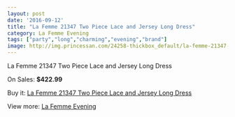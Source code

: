 ```yaml
---
layout: post
date: '2016-09-12'
title: "La Femme 21347 Two Piece Lace and Jersey Long Dress"
category: La Femme Evening
tags: ["party","long","charming","evening","brand"]
image: http://img.princessan.com/24258-thickbox_default/la-femme-21347-two-piece-lace-and-jersey-long-dress.jpg
---
```

La Femme 21347 Two Piece Lace and Jersey Long Dress

On Sales: **$422.99**
<a href="https://www.princessan.com/en/la-femme-evening/11214-la-femme-21347-two-piece-lace-and-jersey-long-dress.html"><amp-img layout="responsive" width="600" height="600" src="//img.princessan.com/24258-thickbox_default/la-femme-21347-two-piece-lace-and-jersey-long-dress.jpg" alt="La Femme 21347 Two Piece Lace and Jersey Long Dress 0" /></a>
<a href="https://www.princessan.com/en/la-femme-evening/11214-la-femme-21347-two-piece-lace-and-jersey-long-dress.html"><amp-img layout="responsive" width="600" height="600" src="//img.princessan.com/24259-thickbox_default/la-femme-21347-two-piece-lace-and-jersey-long-dress.jpg" alt="La Femme 21347 Two Piece Lace and Jersey Long Dress 1" /></a>
<a href="https://www.princessan.com/en/la-femme-evening/11214-la-femme-21347-two-piece-lace-and-jersey-long-dress.html"><amp-img layout="responsive" width="600" height="600" src="//img.princessan.com/24260-thickbox_default/la-femme-21347-two-piece-lace-and-jersey-long-dress.jpg" alt="La Femme 21347 Two Piece Lace and Jersey Long Dress 2" /></a>
<a href="https://www.princessan.com/en/la-femme-evening/11214-la-femme-21347-two-piece-lace-and-jersey-long-dress.html"><amp-img layout="responsive" width="600" height="600" src="//img.princessan.com/24261-thickbox_default/la-femme-21347-two-piece-lace-and-jersey-long-dress.jpg" alt="La Femme 21347 Two Piece Lace and Jersey Long Dress 3" /></a>
<a href="https://www.princessan.com/en/la-femme-evening/11214-la-femme-21347-two-piece-lace-and-jersey-long-dress.html"><amp-img layout="responsive" width="600" height="600" src="//img.princessan.com/24262-thickbox_default/la-femme-21347-two-piece-lace-and-jersey-long-dress.jpg" alt="La Femme 21347 Two Piece Lace and Jersey Long Dress 4" /></a>

Buy it: [La Femme 21347 Two Piece Lace and Jersey Long Dress](https://www.princessan.com/en/la-femme-evening/11214-la-femme-21347-two-piece-lace-and-jersey-long-dress.html "La Femme 21347 Two Piece Lace and Jersey Long Dress")

View more: [La Femme Evening](https://www.princessan.com/en/29-la-femme-evening "La Femme Evening")